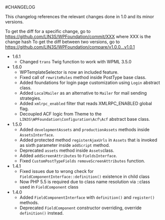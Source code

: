 #CHANGELOG

This changelog references the relevant changes done in 1.0 and its minor versions.

To get the diff for a specific change, go to https://github.com/LIN3S/WPFoundation/commit/XXX where XXX is the change hash 
To get the diff between two versions, go to https://github.com/LIN3S/WPFoundation/compare/v1.0.0...v1.0.1

* 1.6.1
    * Changed `trans` Twig function to work with WPML 3.5.0
* 1.6.0
    * WPTemplateSelector is now an included feature.
    * Fixed call of `rewriteRules` method inside PostType base class.
    * Added foundations for login page customization using `Login` abstract class.
    * Added `LocalMailer` as an alternative to `Mailer` for mail sending strategies.
    * Added `xmlrpc_enabled` filter that reads XMLRPC_ENABLED global flag.
    * Decoupled ACF logic from Theme to the `LIN3S\WPFoundation\Configuration\Acf\Acf` abstract base class.
* 1.5.0
    * Added `developmentAssets` and `productionAssets` methods inside `AssetsInterface`.
    * Added protected method `registerAjaxUrls` in `Assets` that is invoked as sixth parameter inside `addScript` method.
    * Deprecated `assets` method inside `Assets`class.
    * Added `addScreenAttributes` to `FieldsInterface`.
    * Fixed `CustomPostTypeFields` `removeScreenAttributes` function.
* 1.4.1
    * Fixed issues due to wrong check for `FieldComponentInterface::definition()` existence in child class
    * Now PHP 5.5 is required due to class name resolution via ::class used in `FieldComponent` class
* 1.4.0
    * Added `FieldComponentInterface` with `definition()` and `register()` methods.
    * Deprecated `FieldComponent` constructor overriding, override `definition()` instead.
